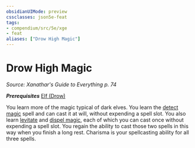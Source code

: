 ```yaml
---
obsidianUIMode: preview
cssclasses: json5e-feat
tags:
- compendium/src/5e/xge
- feat
aliases: ["Drow High Magic"]
---
```

# Drow High Magic
*Source: Xanathar's Guide to Everything p. 74*  

***Prerequisites*** [Elf (Drow)](compendium/races/elf-drow.md)

You learn more of the magic typical of dark elves. You learn the [detect magic](compendium/spells/detect-magic.md) spell and can cast it at will, without expending a spell slot. You also learn [levitate](compendium/spells/levitate.md) and [dispel magic](compendium/spells/dispel-magic.md), each of which you can cast once without expending a spell slot. You regain the ability to cast those two spells in this way when you finish a long rest. Charisma is your spellcasting ability for all three spells.